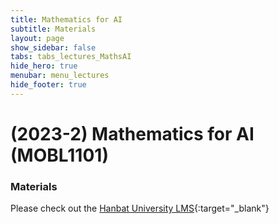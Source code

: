 ```yaml
---
title: Mathematics for AI
subtitle: Materials
layout: page
show_sidebar: false
tabs: tabs_lectures_MathsAI
hide_hero: true
menubar: menu_lectures
hide_footer: true
---
```


# (2023-2) Mathematics for AI (MOBL1101)

### Materials

Please check out the [Hanbat University LMS](https://cyber.hanbat.ac.kr){:target="_blank"}

